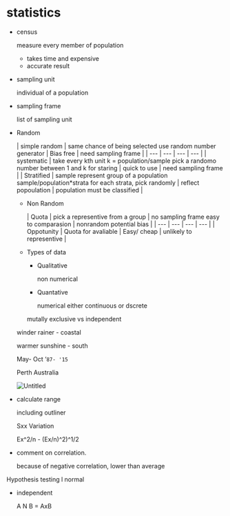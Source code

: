 # statistics

*   census

    measure every member of population

    * takes time and expensive
    * accurate result
*   sampling unit

    individual of a population
*   sampling frame

    list of sampling unit
*   Random

    \| simple random | same chance of being selected use random number generator | Bias free | need sampling frame | | --- | --- | --- | --- | | systematic | take every kth unit k = population/sample pick a randomo number between 1 and k for staring | quick to use | need sampling frame | | Stratified | sample represent group of a population sample/population\*strata for each strata, pick randomly | reflect popoulation | population must be classified |

    *   Non Random

        \| Quota | pick a representive from a group | no sampling frame easy to comparasion | nonrandom potential bias | | --- | --- | --- | --- | | Oppotunity | Quota for avaliable | Easy/ cheap | unlikely to representive |
    *   Types of data

        *   Qualitative

            non numerical
        *   Quantative

            numerical either continuous or dscrete

        mutally exclusive vs independent

    winder rainer - coastal

    warmer sunshine - south

    May- Oct ‘`87- '15`

    Perth Australia

    ![Untitled](../gce%20a-level/Statistics%20c8b942f1447346edae5b525bf0f8973d/Untitled.png)
*   calculate range

    including outliner

    Sxx Variation

    Ex^2/n - (Ex/n)^2)^1/2
*   comment on correlation.

    because of negative correlation, lower than average

Hypothesis testing l normal

*   independent

    A N B = AxB
